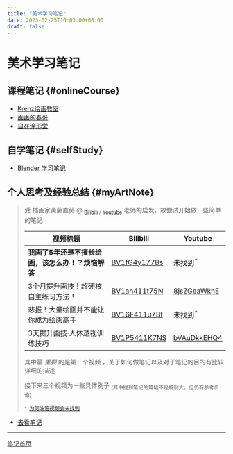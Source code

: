 ```yaml
---
title: "美术学习笔记"
date: 2023-02-25T10:03:00+08:00
draft: false
---
```


# 美术学习笔记

## 课程笔记 {#onlineCourse}

+ [Krenz绘画教室](./krenzArtwork)
+ [画画的春哥](./chuns)
+ [自在涂形堂](./ants)

## 自学笔记 {#selfStudy}

+ [Blender 学习笔记](./selfStudy/Blender)

## 个人思考及经验总结 {#myArtNote}

   > 受 插画家斋藤直葵 @ <sub>[Bilibili](https://space.bilibili.com/1688563568) / [Youtube](https://www.youtube.com/@saitonaoki2)</sub> 老师的启发，故尝试开始做一些简单的笔记
   >
   > 视频标题 | Bilibili | Youtube
   > ---- | ---- | ----
   > **我画了5年还是不擅长绘画，该怎么办！？烦恼解答** | [BV1fG4y177Bs](https://www.bilibili.com/video/BV1fG4y177Bs) | 未找到<sup>\*</sup>
   > 3个月提升画技！超硬核自主练习方法！ | [BV1ah411t75N](https://www.bilibili.com/video/BV1ah411t75N) | [8jsZGeaWkhE](https://www.youtube.com/watch?v=8jsZGeaWkhE)
   > 悲报！大量绘画并不能让你成为绘画高手 | [BV16F411u7Bt](https://www.bilibili.com/video/BV16F411u7Bt) | 未找到<sup>\*</sup>
   > 3天提升画技·人体透视训练技巧 | [BV1P5411K7NS](https://www.bilibili.com/video/BV1P5411K7NS) | [bVAuDkkEHQ4](https://www.youtube.com/watch?v=bVAuDkkEHQ4)
   >
   > 其中最 *重要* 的是第一个视频  ，关于如何做笔记以及对于笔记的目的有比较详细的描述
   >
   > 接下来三个视频为一些具体例子 <sub>(其中提到笔记的篇幅不是特别大，但仍有参考价值)</sub>
   >
   > <sub>\*. [为何油管视频会未找到](https://www.bilibili.com/read/cv22619955)</sub>

+ [去看笔记](./myNote)

<!--
## 画画人资源库 {#drawingAndAnimationResourcesLibrary}

因国内共享资料的方式比较困难（懂的都懂），于是便萌生了利用 *[Resilio Sync](https://www.resilio.com/individuals)* 来创建一个 *画画、动画参考资料同步库* 的想法，旨在方便同好更好地共享资料

同步库的说明及使用请点击：[🎁🎁🎁](./drawingAndAnimationResources)
-->

---

[笔记首页](/)